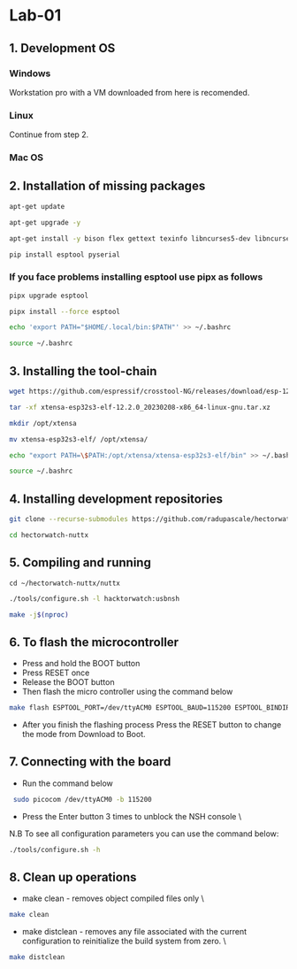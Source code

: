 # Lab-01
## 1. Development OS
### Windows 
Workstation pro with a VM downloaded from here is recomended.
### Linux 
Continue from step 2.
### Mac OS

## 2. Installation of missing packages
```bash
apt-get update
```
```bash
apt-get upgrade -y
```
```bash 
apt-get install -y bison flex gettext texinfo libncurses5-dev libncursesw5-dev gperf automake libtool pkg-config build-essential gperf genromfs libgmp-dev libmpc-dev libmpfr-dev libisl-dev binutils-dev libelf-dev libexpat-dev gcc-multilib g++-multilib picocom u-boot-tools util-linux chrony libusb-dev libusb-1.0.0-dev kconfig-frontends python3-pip
```
```bash
pip install esptool pyserial
```
### If you face problems installing esptool use pipx as follows
```bash
pipx upgrade esptool
```
```bash
pipx install --force esptool
```
```bash
echo 'export PATH="$HOME/.local/bin:$PATH"' >> ~/.bashrc
```
```bash
source ~/.bashrc
```

## 3. Installing the tool-chain
```bash
wget https://github.com/espressif/crosstool-NG/releases/download/esp-12.2.0_20230208/xtensa-esp32s3-elf-12.2.0_20230208-x86_64-linux-gnu.tar.xz
```
```bash
tar -xf xtensa-esp32s3-elf-12.2.0_20230208-x86_64-linux-gnu.tar.xz
```
```bash
mkdir /opt/xtensa
```
```bash
mv xtensa-esp32s3-elf/ /opt/xtensa/
```
```bash
echo "export PATH=\$PATH:/opt/xtensa/xtensa-esp32s3-elf/bin" >> ~/.bashrc
```
```bash
source ~/.bashrc
```

## 4. Installing development repositories
```bash
git clone --recurse-submodules https://github.com/radupascale/hectorwatch-nuttx
```
```bash
cd hectorwatch-nuttx
```
## 5. Compiling and running
```
cd ~/hectorwatch-nuttx/nuttx
```
```bash
./tools/configure.sh -l hacktorwatch:usbnsh
```
```bash
make -j$(nproc)
```
## 6. To flash the microcontroller 
- Press and hold the BOOT button
- Press RESET once
- Release the BOOT button
- Then flash the micro controller using the command below

```bash
make flash ESPTOOL_PORT=/dev/ttyACM0 ESPTOOL_BAUD=115200 ESPTOOL_BINDIR=../esp32s3-bins
```
- After you finish the flashing process Press the RESET button to change the mode from Download to Boot.

## 7. Connecting with the board
- Run the command below
```bash
 sudo picocom /dev/ttyACM0 -b 115200
```
- Press the Enter button 3 times to unblock the NSH console \\

N.B To see all configuration parameters you can use the command below:
```bash
./tools/configure.sh -h
```
## 8. Clean up operations
- make clean - removes object compiled files only \\
```bash
make clean
```
- make distclean - removes any file associated with the current configuration to reinitialize the build system from zero. \\
```bash
make distclean
```
